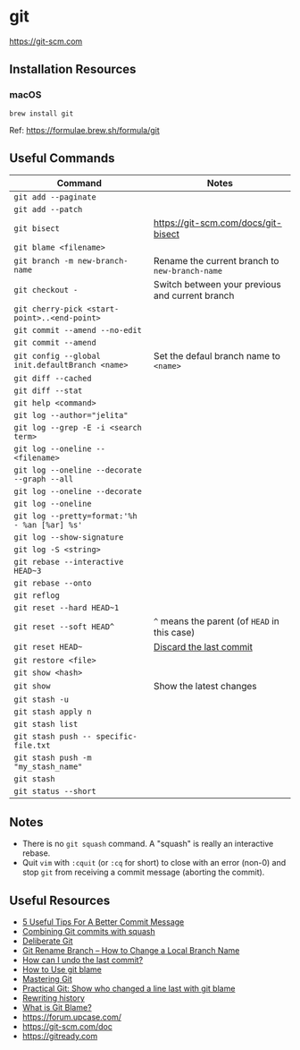 # git

<https://git-scm.com>

## Installation Resources

### macOS

```
brew install git
```

Ref: <https://formulae.brew.sh/formula/git>

## Useful Commands

| Command | Notes |
|---------|-------|
|`git add --paginate` | |
|`git add --patch` | |
|`git bisect` | <https://git-scm.com/docs/git-bisect> |
|`git blame <filename>` | |
|`git branch -m new-branch-name` | Rename the current branch to `new-branch-name` |
|`git checkout -` | Switch between your previous and current branch |
|`git cherry-pick <start-point>..<end-point>` | |
|`git commit --amend --no-edit` | |
|`git commit --amend` | |
|`git config --global init.defaultBranch <name>` | Set the defaul branch name to `<name>` |
|`git diff --cached` | |
|`git diff --stat` | |
|`git help <command>` | |
|`git log --author="jelita"` | |
|`git log --grep -E -i <search term>` | |
|`git log --oneline -- <filename>` | |
|`git log --oneline --decorate --graph --all` | |
|`git log --oneline --decorate` | |
|`git log --oneline` | |
|`git log --pretty=format:'%h - %an [%ar] %s'` | |
|`git log --show-signature` | |
|`git log -S <string>` | |
|`git rebase --interactive HEAD~3` | |
|`git rebase --onto` | |
|`git reflog` | |
|`git reset --hard HEAD~1` | |
|`git reset --soft HEAD^` | `^` means the parent (of `HEAD` in this case)|
|`git reset HEAD~` | [Discard the last commit](https://www.oreilly.com/library/view/git-pocket-guide/9781449327507/ch04.html#_discarding_the_last_commit) |
|`git restore <file>` | |
|`git show <hash>` | |
|`git show` | Show the latest changes |
|`git stash -u` | |
|`git stash apply n` | |
|`git stash list` | |
|`git stash push -- specific-file.txt` | |
|`git stash push -m "my_stash_name"` | |
|`git stash` | |
|`git status --short` | |

## Notes

- There is no `git squash` command. A "squash" is really an interactive rebase.
- Quit `vim` with `:cquit` (or `:cq` for short) to close with an error (non-0) and stop `git` from receiving a commit message (aborting the commit).

## Useful Resources

- [5 Useful Tips For A Better Commit Message](https://thoughtbot.com/blog/5-useful-tips-for-a-better-commit-message)
- [Combining Git commits with squash](https://youtu.be/V5KrD7CmO4o)
- [Deliberate Git](https://vimeo.com/72762735)
- [Git Rename Branch – How to Change a Local Branch Name](https://www.freecodecamp.org/news/git-rename-branch-how-to-change-a-local-branch-name/)
- [How can I undo the last commit?](https://www.git-tower.com/learn/git/faq/undo-last-commit)
- [How to Use git blame](https://linuxhint.com/git_blame/)
- [Mastering Git](https://thoughtbot.com/upcase/mastering-git)
- [Practical Git: Show who changed a line last with git blame](https://egghead.io/lessons/tools-practical-git-show-who-changed-a-line-last-with-git-blame)
- [Rewriting history](https://www.atlassian.com/git/tutorials/rewriting-history)
- [What is Git Blame?](https://youtu.be/UxUHyJf6Aj0)
- <https://forum.upcase.com/>
- <https://git-scm.com/doc>
- <https://gitready.com>
